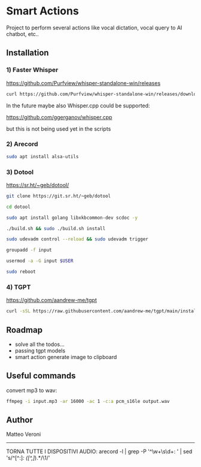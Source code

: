 # Smart Actions

Project to perform several actions like vocal dictation, vocal query to AI chatbot, etc..

## Installation

### 1) Faster Whisper

https://github.com/Purfview/whisper-standalone-win/releases

```bash
curl https://github.com/Purfview/whisper-standalone-win/releases/download/Faster-Whisper-XXL/Faster-Whisper-XXL_r245.2_linux.7z 
```

In the future maybe also Whisper.cpp could be supported:

https://github.com/ggerganov/whisper.cpp

but this is not being used yet in the scripts

### 2) Arecord

```bash
sudo apt install alsa-utils
```

### 3) Dotool

https://sr.ht/~geb/dotool/

```bash
git clone https://git.sr.ht/~geb/dotool

cd dotool

sudo apt install golang libxkbcommon-dev scdoc -y

./build.sh && sudo ./build.sh install

sudo udevadm control --reload && sudo udevadm trigger

groupadd -f input

usermod -a -G input $USER

sudo reboot
```

### 4) TGPT

https://github.com/aandrew-me/tgpt

```bash
curl -sSL https://raw.githubusercontent.com/aandrew-me/tgpt/main/install | bash -s /usr/local/bin
```

## Roadmap

- solve all the todos...
- passing tgpt models
- smart action generate image to clipboard

## Useful commands

convert mp3 to wav:
```bash
ffmpeg -i input.mp3 -ar 16000 -ac 1 -c:a pcm_s16le output.wav
```

## Author

Matteo Veroni

---------------

TORNA TUTTE I DISPOSITIVI AUDIO:
arecord -l | grep -P '^\w+\s\d+: ' | sed 's/^[^:]*: \([^,]*\).*/\1/'